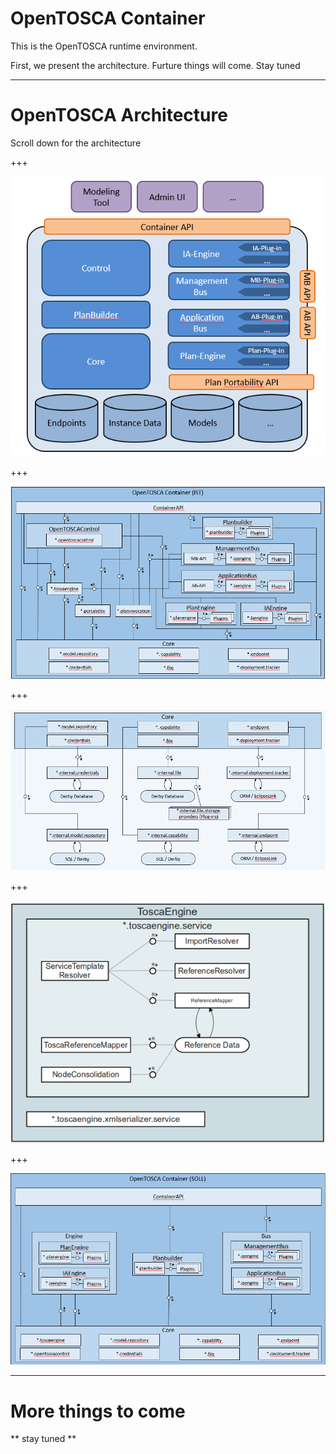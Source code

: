 # OpenTOSCA Container

This is the OpenTOSCA runtime environment.

First, we present the architecture.
Furture things will come. Stay tuned

---

# OpenTOSCA Architecture

Scroll down for the architecture


+++

![ArchitekturContainerAPI](docs/graphics/ArchitekturContainerAPI.png)

+++

![ArchitekturOpenTOSCAContainerIST](docs/graphics/ArchitekturOpenTOSCAContainer-IST.png)

+++

![ArchitekturCore](docs/graphics/ArchitekturCore.png)

+++

![ArchitekturTOSCAEngine](docs/graphics/ArchitekturTOSCAEngine.png)

+++

![ArchitekturOpenTOSCAContainerSOLL](docs/graphics/ArchitekturOpenTOSCAContainer-SOLL.png)

---

# More things to come

** stay tuned **
